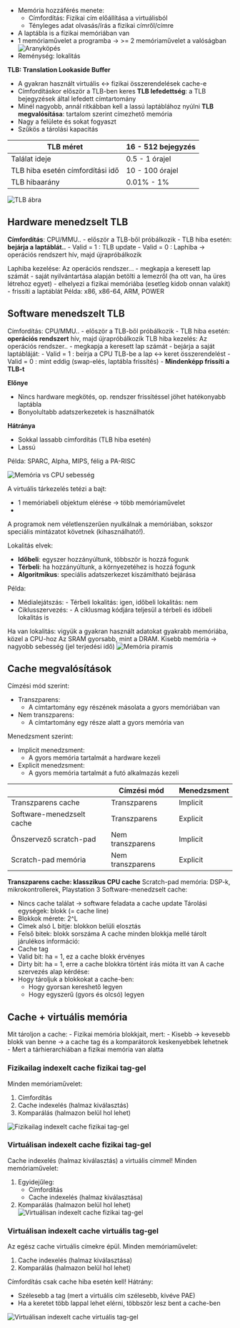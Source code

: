 - Memória hozzáférés menete:
	- Címfordítás: Fizikai cím előállítása a virtuálisból
	- Tényleges adat olvasás/írás a fizikai címről/címre
- A laptábla is a fizikai memóriában van
- 1 memóriaművelet a programba
	-> >= 2 memóriaművelet a valóságban
	![Aranyköpés](aranykopes.png)
- Reménység: lokalitás

**TLB: Translation Lookaside Buffer**
- A gyakran használt virtuális <-> fizikai összerendelések cache-e
- Címfordításkor először a TLB-ben keres
**TLB lefedettség**: a TLB bejegyzések által lefedett címtartomány
- Minél nagyobb, annál ritkábban kell a lassú laptáblához nyúlni
**TLB megvalósítása**: tartalom szerint címezhető memória
- Nagy a felülete és sokat fogyaszt
- Szűkös a tárolási kapacitás

| TLB méret                        | 16 - 512 bejegyzés |
| -------------------------------- | ------------------ |
| Találat ideje                    | 0.5 - 1 órajel     |
| TLB hiba esetén címfordítási idő | 10 - 100 órajel    |
| TLB hibaarány                    | 0.01% - 1%         |
![TLB ábra](tlb.png)

## Hardware menedzselt TLB
**Címfordítás**: CPU/MMU..
	- először a TLB-ből próbálkozik
	- TLB hiba esetén: **bejárja a laptáblát..**
		- Valid = 1 : TLB update
		- Valid = 0 : Laphiba -> operációs rendszert hív, majd újrapróbálkozik

Laphiba kezelése: Az operációs rendszer...
	- megkapja a keresett lap számát
	- saját nyilvántartása alapján betölti a lemezről (ha ott van, ha üres létrehoz egyet)
	- elhelyezi a fizikai memóriába (esetleg kidob onnan valakit)
	- frissíti a laptáblát
Példa: x86, x86-64, ARM, POWER

## Software menedszelt TLB
Címfordítás: CPU/MMU..
	- először a TLB-ből próbálkozik
	- TLB hiba esetén: **operációs rendszert** hív, majd újrapróbálkozik
TLB hiba kezelés: Az operációs rendszer..
	- megkapja a keresett lap számát
	- bejárja a saját laptábláját:
		- Valid = 1 : beírja a CPU TLB-be a lap <-> keret összerendelést
		- Valid = 0 : mint eddig (swap-elés, laptábla frissítés)
	- **Mindenképp frissíti a TLB-t**

**Előnye**
- Nincs hardware megkötés, op. rendszer frissítéssel jöhet hatékonyabb laptábla
- Bonyolultabb adatszerkezetek is használhatók

**Hátránya**
- Sokkal lassabb címfordítás (TLB hiba esetén)
- Lassú

Példa: SPARC, Alpha, MIPS, félig a PA-RISC

![Memória vs CPU sebesség](mem_speed.png)

A virtuális tárkezelés tetézi a bajt:
- 1 memóriabeli objektum elérése -> több memóriaművelet
- 
A programok nem véletlenszerűen nyulkálnak a memóriában, sokszor speciális mintázatot követnek (kihasználható!).

Lokalitás elvek:
- **Időbeli**: egyszer hozzányúltunk, többször is hozzá fogunk
- **Térbeli**: ha hozzányúltunk, a környezetéhez is hozzá fogunk
- **Algoritmikus**: speciális adatszerkezet kiszámítható bejárása

Példa:
- Médialejátszás:
		- Térbeli lokalitás: igen, időbeli lokalitás: nem
- Ciklusszervezés:
		- A ciklusmag kódjára teljesül a térbeli és időbeli lokalitás is

Ha van lokalitás: vigyük a gyakran használt adatokat gyakrabb memóriába, közel a CPU-hoz
Az SRAM gyorsabb, mint a DRAM.
Kisebb memória -> nagyobb sebesség (jel terjedési idő)
![Memória piramis](mem_triangle.png)

## Cache megvalósítások
Címzési mód szerint:
- Transzparens:
	- A címtartomány egy részének másolata a gyors memóriában van
- Nem transzparens:
	- A címtartomány egy része alatt a gyors memória van

Menedzsment szerint:
- Implicit menedzsment:
	- A gyors memória tartalmát a hardware kezeli
- Explicit menedzsment:
	- A gyors memória tartalmát a futó alkalmazás kezeli


|                           | Címzési mód      | Menedzsment |
| ------------------------- | ---------------- | ----------- |
| Transzparens cache        | Transzparens     | Implicit    |
| Software-menedzselt cache | Transzparens     | Explicit    |
| Önszervező scratch-pad    | Nem transzparens | Implicit    |
| Scratch-pad memória       | Nem transzparens | Explicit    |

**Transzparens cache: klasszikus CPU cache**
Scratch-pad memória: DSP-k, mikrokontrollerek, Playstation 3
Software-menedzselt cache:
- Nincs cache találat -> software feladata a cache update
Tárolási egységek: blokk (= cache line)
- Blokkok mérete: 2^L
- Címek alsó L bitje: blokkon belüli elosztás
- Felső bitek: blokk sorszáma
A cache minden blokkja mellé tárolt járulékos információ:
- Cache tag
- Valid bit: ha = 1, ez a cache blokk érvényes
- Dirty bit: ha = 1, erre a cache blokkra történt írás mióta itt van
A cache szervezés alap kérdése:
- Hogy tároljuk a blokkokat a cache-ben:
	- Hogy gyorsan kereshető legyen
	- Hogy egyszerű (gyors és olcsó) legyen

## Cache + virtuális memória
Mit tároljon a cache:
	- Fizikai memória blokkjait, mert:
		- Kisebb -> kevesebb blokk van benne -> a cache tag és a komparátorok keskenyebbek lehetnek
		- Mert a tárhierarchiában a fizikai memória van alatta

### Fizikailag indexelt cache fizikai tag-gel
Minden memóriaművelet:
1. Címfordítás
2. Cache indexelés (halmaz kiválasztás)
3. Komparálás (halmazon belül hol lehet)

![Fizikailag indexelt cache fizikai tag-gel](fizikailag_indexelt_cache.png)

### Virtuálisan indexelt cache fizikai tag-gel
Cache indexelés (halmaz kiválasztás) a virtuális címmel!
Minden memóriaművelet:
1. Egyidejűleg:
	- Címfordítás
	- Cache indexelés (halmaz kiválasztása)
2. Komparálás (halmazon belül hol lehet)
![Virtuálisan indexelt cache fizikai tag-gel](virt_ind_cache_fiz_tag.png)

### Virtuálisan indexelt cache virtuális tag-gel
Az egész cache virtuális címekre épül.
Minden memóriaművelet:
1. Cache indexelés (halmaz kiválasztása)
2. Komparálás (halmazon belül hol lehet)

Címfordítás csak cache hiba esetén kell!
Hátrány:
- Szélesebb a tag (mert a virtuális cím szélesebb, kivéve PAE)
- Ha a keretet több lappal lehet elérni, többször lesz bent a cache-ben

![Virtuálisan indexelt cache virtuális tag-gel](virt_cache_virt_tag.png)
